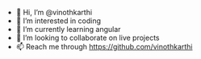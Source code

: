- 👋 Hi, I’m @vinothkarthi
- 👀 I’m interested in coding
- 🌱 I’m currently learning angular
- 💞️ I’m looking to collaborate on live projects
- 📫 Reach me through https://github.com/vinothkarthi

<!---
vinothkarthi/vinothkarthi is a ✨ special ✨ repository because its `README.md` (this file) appears on your GitHub profile.
You can click the Preview link to take a look at your changes.
--->
